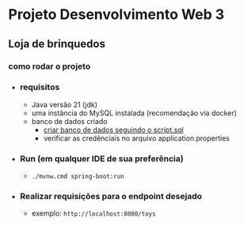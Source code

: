 # Projeto Desenvolvimento Web 3
## Loja de brinquedos

### como rodar o projeto

 - ### requisitos
   - Java versão 21 (jdk)   
   - uma instância do MySQL instalada (recomendação via docker)
   - banco de dados criado
     - [criar banco de dados seguindo o script.sql](./script.sql)
     - verificar as credênciais no arquivo application.properties

 - ### Run (em qualquer IDE de sua preferência)
   - `./mvnw.cmd spring-boot:run`
   
 - ### Realizar requisições para o endpoint desejado
   - exemplo: `http://localhost:8080/toys`